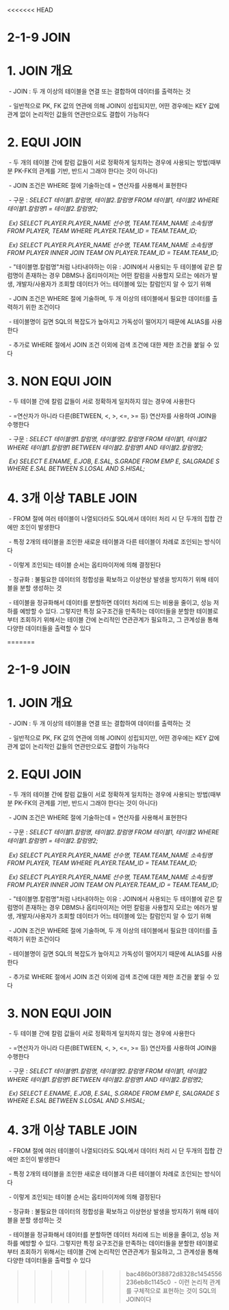 <<<<<<< HEAD
# 2-1-9 JOIN



# 1. JOIN 개요

​    \- JOIN : 두 개 이상의 테이블을 연결 또는 결합하여 데이터를 출력하는 것

​    \- 일반적으로 PK, FK 값의 연관에 의해 JOIN이 성립되지만, 어떤 경우에는 KEY 값에 관계 없이 논리적인 값들의 연관만으로도 결합이 가능하다



# 2. EQUI JOIN

​    \- 두 개의 테이블 간에 칼럼 값들이 서로 정확하게 일치하는 경우에 사용되는 방법(때부분 PK-FK의 관계를 기반, 반드시 그래야 한다는 것이 아니다)

​    \- JOIN 조건은 WHERE 절에 기술하는데 = 연산자를 사용해서 표현한다

​    \- 구문 : *SELECT 테이블1.칼럼명, 테이블2.칼럼명 FROM 테이블1, 테이블2 WHERE 테이블1.칼럼명1 = 테이블2.칼럼명2;*

​    *Ex) SELECT PLAYER.PLAYER_NAME 선수명, TEAM.TEAM_NAME 소속팀명 FROM PLAYER, TEAM WHERE PLAYER.TEAM_ID = TEAM.TEAM_ID;*

​    *Ex) SELECT PLAYER.PLAYER_NAME 선수명, TEAM.TEAM_NAME 소속팀명 FROM PLAYER INNER JOIN TEAM ON PLAYER.TEAM_ID = TEAM.TEAM_ID;*



​    \- "테이블명.칼럼명"처럼 나타내야하는 이유 : JOIN에서 사용되는 두 테이블에 같은 칼럼명이 존재하는 경우 DBMS나 옵티마이저는 어떤 칼럼을 사용할지 모르는 에러가 발생, 개발자/사용자가 조회할 데이터가 어느 테이블에 있는 칼럼인지 알 수 있기 위해

​    \- JOIN 조건은 WHERE 절에 기술하며, 두 개 이상의 테이블에서 필요한 데이터를 출력하기 위한 조건이다

​    \- 테이블명이 길면 SQL의 복잡도가 높아지고 가독성이 떨어지기 때문에 ALIAS를 사용한다

​    \- 추가로 WHERE 절에서 JOIN 조건 이외에 검색 조건에 대한 제한 조건을 붙일 수 있다



# 3. NON EQUI JOIN

​    \- 두 테이블 간에 칼럼 값들이 서로 정확하게 일치하지 않는 경우에 사용한다

​    \- =연산자가 아니라 다른(BETWEEN, <, >, <=, >= 등) 연산자를 사용하여 JOIN을 수행한다

​    \- 구문 : *SELECT 테이블명1.칼럼명, 테이블명2.칼럼명 FROM 테이블1, 테이블2 WHERE 테이블1.칼럼명1 BETWEEN 테이블2.칼럼명1 AND 테이블2.칼럼명2;*

​    *Ex) SELECT E.ENAME, E.JOB, E.SAL, S.GRADE FROM EMP E, SALGRADE S WHERE E.SAL BETWEEN S.LOSAL AND S.HISAL;*



# 4. 3개 이상 TABLE JOIN

​    \- FROM 절에 여러 테이블이 나열되더라도 SQL에서 데이터 처리 시 단 두개의 집합 간에만 조인이 발생한다

​    \- 특정 2개의 테이블을 조인한 새로운 테이블과 다른 테이블이 차례로 조인되는 방식이다

​    \- 이렇게 조인되는 테이블 순서는 옵티마이저에 의해 결정된다



​    \- 정규화 : 불필요한 데이터의 정합성을 확보하고 이상현상 발생을 방지하기 위해 테이블을 분할 생성하는 것

​    \- 테이블을 정규화해서 데이터를 분할하면 데이터 처리에 드는 비용을 줄이고, 성능 저하를 예방할 수 있다. 그렇지만 특정 요구조건을 만족하는 데이터들을 분할한 테이블로부터 조회하기 위해서는 테이블 간에 논리적인 연관관계가 필요하고, 그 관계성을 통해 다양한 데이터들을 출력할 수 있다

=======
# 2-1-9 JOIN



# 1. JOIN 개요

​    \- JOIN : 두 개 이상의 테이블을 연결 또는 결합하여 데이터를 출력하는 것

​    \- 일반적으로 PK, FK 값의 연관에 의해 JOIN이 성립되지만, 어떤 경우에는 KEY 값에 관계 없이 논리적인 값들의 연관만으로도 결합이 가능하다



# 2. EQUI JOIN

​    \- 두 개의 테이블 간에 칼럼 값들이 서로 정확하게 일치하는 경우에 사용되는 방법(때부분 PK-FK의 관계를 기반, 반드시 그래야 한다는 것이 아니다)

​    \- JOIN 조건은 WHERE 절에 기술하는데 = 연산자를 사용해서 표현한다

​    \- 구문 : *SELECT 테이블1.칼럼명, 테이블2.칼럼명 FROM 테이블1, 테이블2 WHERE 테이블1.칼럼명1 = 테이블2.칼럼명2;*

​    *Ex) SELECT PLAYER.PLAYER_NAME 선수명, TEAM.TEAM_NAME 소속팀명 FROM PLAYER, TEAM WHERE PLAYER.TEAM_ID = TEAM.TEAM_ID;*

​    *Ex) SELECT PLAYER.PLAYER_NAME 선수명, TEAM.TEAM_NAME 소속팀명 FROM PLAYER INNER JOIN TEAM ON PLAYER.TEAM_ID = TEAM.TEAM_ID;*



​    \- "테이블명.칼럼명"처럼 나타내야하는 이유 : JOIN에서 사용되는 두 테이블에 같은 칼럼명이 존재하는 경우 DBMS나 옵티마이저는 어떤 칼럼을 사용할지 모르는 에러가 발생, 개발자/사용자가 조회할 데이터가 어느 테이블에 있는 칼럼인지 알 수 있기 위해

​    \- JOIN 조건은 WHERE 절에 기술하며, 두 개 이상의 테이블에서 필요한 데이터를 출력하기 위한 조건이다

​    \- 테이블명이 길면 SQL의 복잡도가 높아지고 가독성이 떨어지기 때문에 ALIAS를 사용한다

​    \- 추가로 WHERE 절에서 JOIN 조건 이외에 검색 조건에 대한 제한 조건을 붙일 수 있다



# 3. NON EQUI JOIN

​    \- 두 테이블 간에 칼럼 값들이 서로 정확하게 일치하지 않는 경우에 사용한다

​    \- =연산자가 아니라 다른(BETWEEN, <, >, <=, >= 등) 연산자를 사용하여 JOIN을 수행한다

​    \- 구문 : *SELECT 테이블명1.칼럼명, 테이블명2.칼럼명 FROM 테이블1, 테이블2 WHERE 테이블1.칼럼명1 BETWEEN 테이블2.칼럼명1 AND 테이블2.칼럼명2;*

​    *Ex) SELECT E.ENAME, E.JOB, E.SAL, S.GRADE FROM EMP E, SALGRADE S WHERE E.SAL BETWEEN S.LOSAL AND S.HISAL;*



# 4. 3개 이상 TABLE JOIN

​    \- FROM 절에 여러 테이블이 나열되더라도 SQL에서 데이터 처리 시 단 두개의 집합 간에만 조인이 발생한다

​    \- 특정 2개의 테이블을 조인한 새로운 테이블과 다른 테이블이 차례로 조인되는 방식이다

​    \- 이렇게 조인되는 테이블 순서는 옵티마이저에 의해 결정된다



​    \- 정규화 : 불필요한 데이터의 정합성을 확보하고 이상현상 발생을 방지하기 위해 테이블을 분할 생성하는 것

​    \- 테이블을 정규화해서 데이터를 분할하면 데이터 처리에 드는 비용을 줄이고, 성능 저하를 예방할 수 있다. 그렇지만 특정 요구조건을 만족하는 데이터들을 분할한 테이블로부터 조회하기 위해서는 테이블 간에 논리적인 연관관계가 필요하고, 그 관계성을 통해 다양한 데이터들을 출력할 수 있다

>>>>>>> bac486b0f38872d8328c1454556236eb8c1145c0
​    \- 이런 논리적 관계를 구체적으로 표현하는 것이 SQL의 JOIN이다